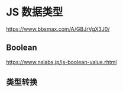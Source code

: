 # JS 数据类型

https://www.bbsmax.com/A/GBJrVgX3J0/

## Boolean

https://www.nslabs.jp/js-boolean-value.rhtml

## 类型转换
